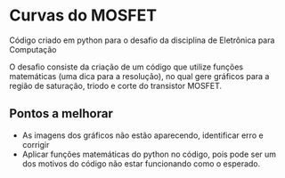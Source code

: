 # Curvas do MOSFET
Código criado em python para o desafio da disciplina de Eletrônica para Computação

O desafio consiste da criação de um código que utilize funções matemáticas (uma dica para a resolução), no qual gere gráficos para a região de saturação, triodo e corte do transistor MOSFET.


## Pontos a melhorar
- As imagens dos gráficos não estão aparecendo, identificar erro e corrigir
- Aplicar funções matemáticas do python no código, pois pode ser um dos motivos do código não estar funcionando como o esperado.
